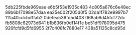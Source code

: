 5db225fbde969eae
e6b5f53e1935c483
4c805a676c6e48ec
89b6b17098e57daa
ea25e002f205d0f5
02da1f782e9997b7
111a40cdcbd1fab2
0defea536fd5d408
068ab6d45fcf72dc
fb5808c62973d641
b1b836fb0df14f1e
be51df978095d475
926fcfd9d5fd6955
2f7c408fc7880e17
438a51135c8cd95d
